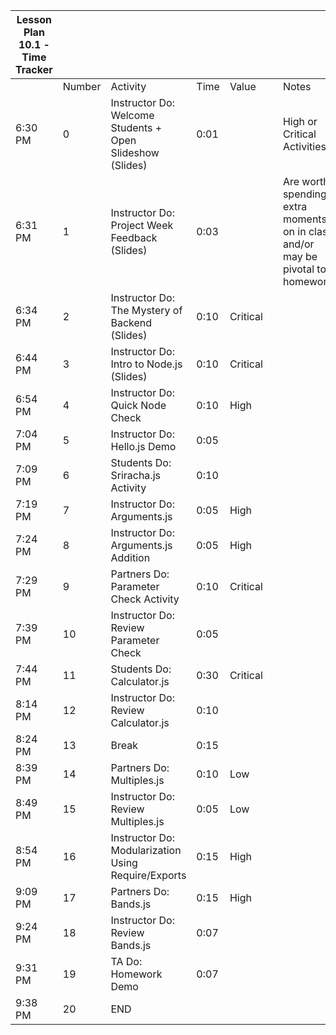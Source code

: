 | Lesson Plan 10.1 - Time Tracker |        |                                                     |      |          |     |                                                                                 |
| ------------------------------- | ------ | --------------------------------------------------- | ---- | -------- | --- | ------------------------------------------------------------------------------- |
|                                 | Number | Activity                                            | Time | Value    |     | Notes                                                                           |
| 6:30 PM                         | 0      | Instructor Do: Welcome Students + Open Slideshow (Slides)       | 0:01 |          |     | High or Critical Activities:                                                    |
| 6:31 PM                         | 1      | Instructor Do: Project Week Feedback (Slides)                  | 0:03 |          |     | Are worth spending extra moments on in class and/or may be pivotal to homework. |
| 6:34 PM                         | 2      | Instructor Do: The Mystery of Backend (Slides)      | 0:10 | Critical |     |                                                                                 |
| 6:44 PM                         | 3      | Instructor Do: Intro to Node.js (Slides)            | 0:10 | Critical |     |                                                                                 |
| 6:54 PM                         | 4      | Instructor Do: Quick Node Check                     | 0:10 | High     |     |                                                                                 |
| 7:04 PM                         | 5      | Instructor Do: Hello.js Demo                        | 0:05 |          |     |                                                                                 |
| 7:09 PM                         | 6      | Students Do: Sriracha.js Activity                       | 0:10 |          |     |                                                                                 |
| 7:19 PM                         | 7      | Instructor Do: Arguments.js                         | 0:05 | High     |     |                                                                                 |
| 7:24 PM                         | 8      | Instructor Do: Arguments.js Addition                | 0:05 | High     |     |                                                                                 |
| 7:29 PM                         | 9     | Partners Do: Parameter Check Activity                        | 0:10 | Critical |     |                                                                                 |
| 7:39 PM                         | 10     | Instructor Do: Review Parameter Check               | 0:05 |          |     |                                                                                 |
| 7:44 PM                         | 11     | Students Do: Calculator.js                          | 0:30 | Critical |     |                                                                                 |
| 8:14 PM                         | 12     | Instructor Do: Review Calculator.js                 | 0:10 |          |     |                                                                                 |
| 8:24 PM                         | 13     | Break                                               | 0:15 |          |     |                                                                                 |
| 8:39 PM                         | 14     | Partners Do: Multiples.js                           | 0:10 | Low      |     |                                                                                 |
| 8:49 PM                         | 15     | Instructor Do: Review Multiples.js                  | 0:05 | Low      |     |                                                                                 |
| 8:54 PM                         | 16     | Instructor Do: Modularization Using Require/Exports | 0:15 | High     |     |                                                                                 |
| 9:09 PM                         | 17     | Partners Do: Bands.js                               | 0:15 | High     |     |                                                                                 |
| 9:24 PM                         | 18     | Instructor Do: Review Bands.js                      | 0:07 |          |     |                                                                                 |
| 9:31 PM                         | 19     | TA Do: Homework Demo                                | 0:07 |          |     |                                                                                 |
| 9:38 PM                         | 20     | END                                                 |      |          |     |                                                                                 |
